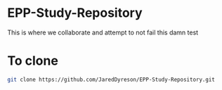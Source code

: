 # EPP-Study-Repository
This is where we collaborate and attempt to not fail this damn test

# To clone 
```bash
git clone https://github.com/JaredDyreson/EPP-Study-Repository.git
```
